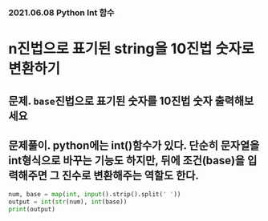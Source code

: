 ### 2021.06.08 Python Int 함수

# n진법으로 표기된 string을 10진법 숫자로 변환하기

## 문제. `base`진법으로 표기된 숫자를 10진법 숫자 출력해보세요

## 문제풀이. python에는 int()함수가 있다. 단순히 문자열을 int형식으로 바꾸는 기능도 하지만, 뒤에 조건(base)을 입력해주면 그 진수로 변환해주는 역할도 한다.

```py
num, base = map(int, input().strip().split(' '))
output = int(str(num), int(base))
print(output)
```
